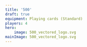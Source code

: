 ```yaml
---
title: '500'
draft: true
equipment: Playing cards (Standard)
players: 4
hero:
    image: 500_vectored_logo.svg
mainImage: 500_vectored_logo.svg
---
```

